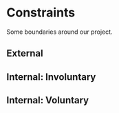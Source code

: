 <!-- this template is for inspiration, feel free to change it however you like! -->

# Constraints

Some boundaries around our project.

## External

<!--
  constraints coming from the outside that your team has no control over:
  - project deadlines
  - number of unit tests required to pass a code review
  - technologies (sometimes a client will tell you what to use)
  - power or connectivity
  - ...
-->

## Internal: Involuntary

<!--
  constraints that come from within your team, and you have no control over:
  - each of your individual skill levels
  - amount of time available to work on the project
-->

## Internal: Voluntary

<!--
  constraints that your team decided on to help scope the project. they may include:
  - coding style & conventions
  - agree on a code review checklist for the project repository
  - the number of hours you want to spend working
  - only using the colors black and white
-->
